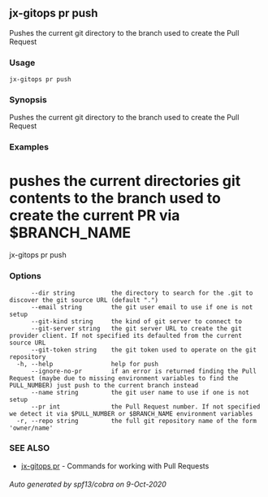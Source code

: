 ## jx-gitops pr push

Pushes the current git directory to the branch used to create the Pull Request

### Usage

```
jx-gitops pr push
```

### Synopsis

Pushes the current git directory to the branch used to create the Pull Request

### Examples

  # pushes the current directories git contents to the branch used to create the current PR via $BRANCH_NAME
  jx-gitops pr push

### Options

```
      --dir string          the directory to search for the .git to discover the git source URL (default ".")
      --email string        the git user email to use if one is not setup
      --git-kind string     the kind of git server to connect to
      --git-server string   the git server URL to create the git provider client. If not specified its defaulted from the current source URL
      --git-token string    the git token used to operate on the git repository
  -h, --help                help for push
      --ignore-no-pr        if an error is returned finding the Pull Request (maybe due to missing environment variables to find the PULL_NUMBER) just push to the current branch instead
      --name string         the git user name to use if one is not setup
      --pr int              the Pull Request number. If not specified we detect it via $PULL_NUMBER or $BRANCH_NAME environment variables
  -r, --repo string         the full git repository name of the form 'owner/name'
```

### SEE ALSO

* [jx-gitops pr](jx-gitops_pr.md)	 - Commands for working with Pull Requests

###### Auto generated by spf13/cobra on 9-Oct-2020
